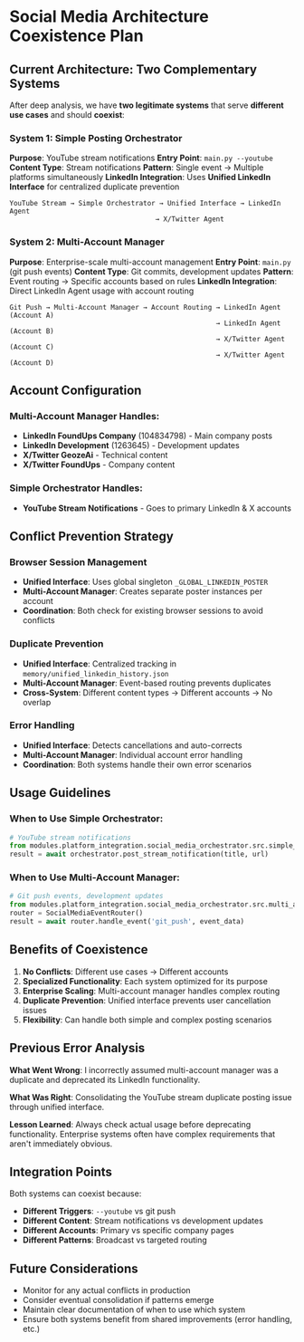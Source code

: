 # Social Media Architecture Coexistence Plan

## Current Architecture: Two Complementary Systems

After deep analysis, we have **two legitimate systems** that serve **different use cases** and should **coexist**:

### **System 1: Simple Posting Orchestrator**
**Purpose**: YouTube stream notifications
**Entry Point**: `main.py --youtube`
**Content Type**: Stream notifications
**Pattern**: Single event → Multiple platforms simultaneously
**LinkedIn Integration**: Uses **Unified LinkedIn Interface** for centralized duplicate prevention

```
YouTube Stream → Simple Orchestrator → Unified Interface → LinkedIn Agent
                                    → X/Twitter Agent
```

### **System 2: Multi-Account Manager**
**Purpose**: Enterprise-scale multi-account management
**Entry Point**: `main.py` (git push events)
**Content Type**: Git commits, development updates
**Pattern**: Event routing → Specific accounts based on rules
**LinkedIn Integration**: Direct LinkedIn Agent usage with account routing

```
Git Push → Multi-Account Manager → Account Routing → LinkedIn Agent (Account A)
                                                   → LinkedIn Agent (Account B)
                                                   → X/Twitter Agent (Account C)
                                                   → X/Twitter Agent (Account D)
```

## Account Configuration

### Multi-Account Manager Handles:
- **LinkedIn FoundUps Company** (104834798) - Main company posts
- **LinkedIn Development** (1263645) - Development updates
- **X/Twitter GeozeAi** - Technical content
- **X/Twitter FoundUps** - Company content

### Simple Orchestrator Handles:
- **YouTube Stream Notifications** - Goes to primary LinkedIn & X accounts

## Conflict Prevention Strategy

### **Browser Session Management**
- **Unified Interface**: Uses global singleton `_GLOBAL_LINKEDIN_POSTER`
- **Multi-Account Manager**: Creates separate poster instances per account
- **Coordination**: Both check for existing browser sessions to avoid conflicts

### **Duplicate Prevention**
- **Unified Interface**: Centralized tracking in `memory/unified_linkedin_history.json`
- **Multi-Account Manager**: Event-based routing prevents duplicates
- **Cross-System**: Different content types → Different accounts → No overlap

### **Error Handling**
- **Unified Interface**: Detects cancellations and auto-corrects
- **Multi-Account Manager**: Individual account error handling
- **Coordination**: Both systems handle their own error scenarios

## Usage Guidelines

### **When to Use Simple Orchestrator:**
```python
# YouTube stream notifications
from modules.platform_integration.social_media_orchestrator.src.simple_posting_orchestrator import orchestrator
result = await orchestrator.post_stream_notification(title, url)
```

### **When to Use Multi-Account Manager:**
```python
# Git push events, development updates
from modules.platform_integration.social_media_orchestrator.src.multi_account_manager import SocialMediaEventRouter
router = SocialMediaEventRouter()
result = await router.handle_event('git_push', event_data)
```

## Benefits of Coexistence

1. **No Conflicts**: Different use cases → Different accounts
2. **Specialized Functionality**: Each system optimized for its purpose
3. **Enterprise Scaling**: Multi-account manager handles complex routing
4. **Duplicate Prevention**: Unified interface prevents user cancellation issues
5. **Flexibility**: Can handle both simple and complex posting scenarios

## Previous Error Analysis

**What Went Wrong**: I incorrectly assumed multi-account manager was a duplicate and deprecated its LinkedIn functionality.

**What Was Right**: Consolidating the YouTube stream duplicate posting issue through unified interface.

**Lesson Learned**: Always check actual usage before deprecating functionality. Enterprise systems often have complex requirements that aren't immediately obvious.

## Integration Points

Both systems can coexist because:
- **Different Triggers**: `--youtube` vs git push
- **Different Content**: Stream notifications vs development updates
- **Different Accounts**: Primary vs specific company pages
- **Different Patterns**: Broadcast vs targeted routing

## Future Considerations

- Monitor for any actual conflicts in production
- Consider eventual consolidation if patterns emerge
- Maintain clear documentation of when to use which system
- Ensure both systems benefit from shared improvements (error handling, etc.)